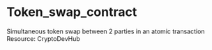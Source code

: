 # Token_swap_contract
 Simultaneous token swap between 2 parties in an atomic transaction
 Resource: CryptoDevHub
